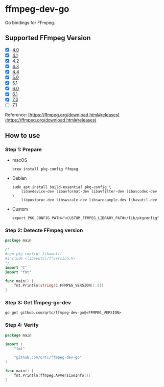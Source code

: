 # ffmpeg-dev-go
Go bindings for FFmpeg.

## Supported FFmpeg Version

- [x] [4.0](https://github.com/qrtc/ffmpeg-dev-go/tree/4.0)
- [x] [4.1](https://github.com/qrtc/ffmpeg-dev-go/tree/4.1)
- [x] [4.2](https://github.com/qrtc/ffmpeg-dev-go/tree/4.2)
- [x] [4.3](https://github.com/qrtc/ffmpeg-dev-go/tree/4.3)
- [x] [4.4](https://github.com/qrtc/ffmpeg-dev-go/tree/4.4)
- [x] [5.0](https://github.com/qrtc/ffmpeg-dev-go/tree/5.0)
- [x] [5.1](https://github.com/qrtc/ffmpeg-dev-go/tree/5.1)
- [x] [6.0](https://github.com/qrtc/ffmpeg-dev-go/tree/6.0)
- [x] [6.1](https://github.com/qrtc/ffmpeg-dev-go/tree/6.1)
- [x] [7.0](https://github.com/qrtc/ffmpeg-dev-go/tree/7.0)
- [ ] 7.1

Reference: [https://ffmpeg.org/download.html#releases](https://ffmpeg.org/download.html#releases)

## How to use

### Step 1: Prepare

- macOS

	```shell
	brew install pkg-config ffmpeg
	```
- Debian

	```shell
	sudo apt install build-essential pkg-config \
		libavdevice-dev libavformat-dev libavfilter-dev libavcodec-dev \
		libpostproc-dev libswscale-dev libswresample-dev libavutil-dev
	```
- Custom

	```shell
	export PKG_CONFIG_PATH="<CUSTOM_FFMPEG_LIBRARY_PATH>/lib/pkgconfig"
	```

### Step 2: Detecte FFmpeg version

```go
package main

/*
#cgo pkg-config: libavutil
#include <libavutil/ffversion.h>
*/
import "C"
import "fmt"

func main() {
	fmt.Println(string(C.FFMPEG_VERSION)[:3])
}
```

### Step 3: Get ffmpeg-go-dev

```shell
go get github.com/qrtc/ffmpeg-dev-go@<FFMPEG_VERSION>
```

### Step 4: Verify

```go
package main

import (
	"fmt"

	"github.com/qrtc/ffmpeg-dev-go"
)

func main() {
	fmt.Println(ffmpeg.AvVersionInfo())
}
```